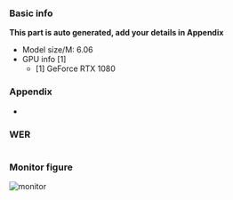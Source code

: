 ### Basic info

**This part is auto generated, add your details in Appendix**

* Model size/M: 6.06
* GPU info \[1\]
  * \[1\] GeForce RTX 1080 

### Appendix

* 

### WER
```

```

### Monitor figure
![monitor](./monitor.png)
